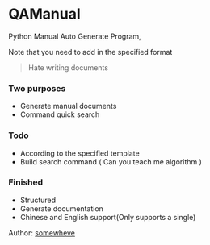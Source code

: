 # QAManual
Python Manual Auto Generate Program,

Note that you need to add in the specified format

> Hate writing documents 

### Two purposes

- Generate manual documents
- Command quick search

### Todo
- According to the specified template
- Build search command ( Can you  teach me algorithm )


###  Finished
- Structured
- Generate documentation 
- Chinese and English support(Only supports a single)


Author: [somewheve](https://github.com/somewheve)